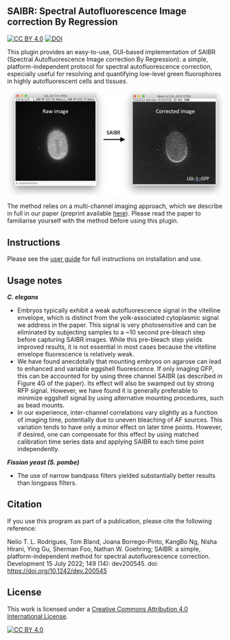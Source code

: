 ## SAIBR: Spectral Autofluorescence Image correction By Regression

[![CC BY 4.0][cc-by-shield]][cc-by]
[![DOI](https://zenodo.org/badge/431824914.svg)](https://zenodo.org/badge/latestdoi/431824914)

This plugin provides an easy-to-use, GUI-based implementation of SAIBR (Spectral Autofluorescence Image correction By Regression): a simple, platform-independent protocol for spectral autofluorescence correction, especially useful for resolving and quantifying low-level green fluorophores in highly autofluorescent cells and tissues.

![image](figure1.png)

The method relies on a multi-channel imaging approach, which we describe in full in our paper (preprint available [here](https://www.biorxiv.org/content/10.1101/2022.01.19.476881v1)). Please read the paper to familiarise yourself with the method before using this plugin.

## Instructions

Please see the [user guide](saibr_user_guide.pdf) for full instructions on installation and use. 

## Usage notes

***C. elegans***

- Embryos typically exhibit a weak autofluorescence signal in the vitelline envelope, which is distinct from the yolk-associated cytoplasmic signal we address in the paper. This signal is very photosensitive and can be eliminated by subjecting samples to a ~10 second pre-bleach step before capturing SAIBR images. While this pre-bleach step yields improved results, it is not essential in most cases because the vitelline envelope fluorescence is relatively weak.
- We have found anecdotally that mounting embryos on agarose can lead to enhanced and variable eggshell fluorescence. If only imaging GFP, this can be accounted for by using three channel SAIBR (as described in Figure 4G of the paper). Its effect will also be swamped out by strong RFP signal. However, we have found it is generally preferable to minimize eggshell signal by using alternative mounting procedures, such as bead mounts.
- In our experience, inter-channel correlations vary slightly as a function of imaging time, potentially due to uneven bleaching of AF sources. This variation tends to have only a minor effect on later time points. However, if desired, one can compensate for this effect by using matched calibration time series data and applying SAIBR to each time point independently.

***Fission yeast (S. pombe)***
- The use of narrow bandpass filters yielded substantially better results than longpass filters.

## Citation

If you use this program as part of a publication, please cite the following reference: 

Nelio T. L. Rodrigues, Tom Bland, Joana Borrego-Pinto, KangBo Ng, Nisha Hirani, Ying Gu, Sherman Foo, Nathan W. Goehring; SAIBR: a simple, platform-independent method for spectral autofluorescence correction. Development 15 July 2022; 149 (14): dev200545. doi: https://doi.org/10.1242/dev.200545

## License

This work is licensed under a
[Creative Commons Attribution 4.0 International License][cc-by].

[![CC BY 4.0][cc-by-image]][cc-by]

[cc-by]: http://creativecommons.org/licenses/by/4.0/
[cc-by-image]: https://i.creativecommons.org/l/by/4.0/88x31.png
[cc-by-shield]: https://img.shields.io/badge/License-CC%20BY%204.0-lightgrey.svg
